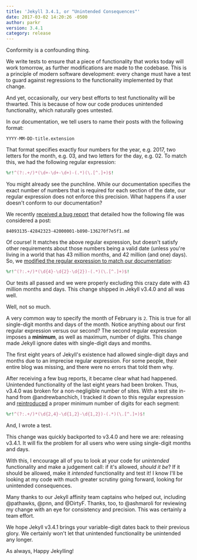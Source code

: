 ```yaml
---
title: 'Jekyll 3.4.1, or "Unintended Consequences"'
date: 2017-03-02 14:20:26 -0500
author: parkr
version: 3.4.1
category: release
---
```


Conformity is a confounding thing.

We write tests to ensure that a piece of functionality that works today
will work tomorrow, as further modifications are made to the codebase. This
is a principle of modern software development: every change must have a
test to guard against regressions to the functionality implemented by that
change.

And yet, occasionally, our very best efforts to test functionality will be
thwarted. This is because of how our code produces unintended
functionality, which naturally goes untested.

In our documentation, we tell users to name their posts with the following
format:

```text
YYYY-MM-DD-title.extension
```

That format specifies exactly four numbers for the year, e.g. 2017, two
letters for the month, e.g. 03, and two letters for the day, e.g. 02. To
match this, we had the following regular expression:

```ruby
%r!^(?:.+/)*(\d+-\d+-\d+)-(.*)(\.[^.]+)$!
```

You might already see the punchline. While our documentation specifies the
exact number of numbers that is required for each section of the date, our
regular expression does not enforce this precision. What happens if a user
doesn't conform to our documentation?

We recently [received a bug report](https://github.com/jekyll/jekyll/issues/5603)
that detailed how the following file was considered a post:

```text
84093135-42842323-42000001-b890-136270f7e5f1.md
```

Of course! It matches the above regular expression, but doesn't satisfy
other requirements about those numbers being a valid date (unless you're
living in a world that has 43 million months, and 42 million (and one)
days). So, we [modified the regular expression to match our
documentation](https://github.com/jekyll/jekyll/pull/5609):

```ruby
%r!^(?:.+/)*(\d{4}-\d{2}-\d{2})-(.*)(\.[^.]+)$!
```

Our tests all passed and we were properly excluding this crazy date with 43
million months and days. This change shipped in Jekyll v3.4.0 and all was
well.

Well, not so much.

A very common way to specify the month of February is `2`. This is true for
all single-digit months and days of the month. Notice anything about our
first regular expression versus our second? The second regular expression
imposes a **minimum**, as well as maximum, number of digits. This change
made Jekyll ignore dates with single-digit days and months.

The first eight years of Jekyll's existence had allowed single-digit days
and months due to an imprecise regular expression. For some people, their
entire blog was missing, and there were no errors that told them why.

After receiving a few bug reports, it became clear what had happened.
Unintended functionality of the last eight years had been broken. Thus,
v3.4.0 was broken for a non-negligible number of sites. With a test site
in-hand from @andrewbanchich, I tracked it down to this regular expression
and [reintroduced](https://github.com/jekyll/jekyll/pull/5920) a proper
minimum number of digits for each segment:

```ruby
%r!^(?:.+/)*(\d{2,4}-\d{1,2}-\d{1,2})-(.*)(\.[^.]+)$!
```

And, I wrote a test.

This change was quickly backported to v3.4.0 and here we are: releasing
v3.4.1. It will fix the problem for all users who were using single-digit
months and days.

With this, I encourage all of you to look at your code for *unintended*
functionality and make a judgement call: if it's allowed, *should it be*?
If it should be allowed, make it *intended* functionality and test it! I
know I'll be looking at my code with much greater scrutiny going forward,
looking for unintended consequences.

Many thanks to our Jekyll affinity team captains who helped out, including
@pathawks, @pnn, and @DirtyF. Thanks, too, to @ashmaroli for reviewing my
change with an eye for consistency and precision. This was certainly a team
effort.

We hope Jekyll v3.4.1 brings your variable-digit dates back to their
previous glory. We certainly won't let that unintended functionality be
unintended any longer.

As always, Happy Jekylling!
